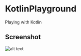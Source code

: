 # KotlinPlayground
Playing with Kotlin

## Screenshot
![alt text](https://raw.githubusercontent.com/kurniaeliazar/KotlinPlayground/master/Screen%20Shot%202018-10-24%20at%2008.20.44.png)
